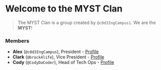 # Welcome to the MYST Clan
> The MYST Clan is a group created by `@c0d3IngCampus1`. We are the **MYST**!

### Members
- **Alex** (`@c0d3IngCampus`), President - [Profile](AFP.md)
- **Clark** (`@brock4life`), Vice President - [Profile](CCP.md)
- **Cody** (`@CodyDaCoder`), Head of Tech Ops - [Profile](CP.md)












